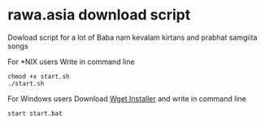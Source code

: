 # rawa.asia download script
Dowload script for a lot of Baba nam kevalam kirtans and prabhat samgiita songs

For *NIX users
Write in command line
```
chmod +x start.sh
./start.sh
```

For Windows users
Download [Wget Installer](http://gnuwin32.sourceforge.net/packages/wget.htm)
and write in command line
```
start start.bat
```

